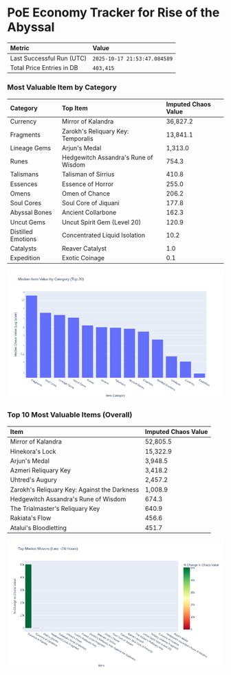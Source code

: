 # PoE Economy Tracker for Rise of the Abyssal

<!-- START_MAINTENANCE -->
| Metric | Value |
|:---|:---|
| Last Successful Run (UTC) | `2025-10-17 21:53:47.084589` |
| Total Price Entries in DB | `403,415` |

<!-- END_MAINTENANCE -->

<!-- START_DATAFRAME_DEBUG -->
<!-- END_DATAFRAME_DEBUG -->

<!-- START_CATEGORY_ANALYSIS -->
### Most Valuable Item by Category
| Category | Top Item | Imputed Chaos Value |
| :--- | :--- | :--- |
| Currency | Mirror of Kalandra | 36,827.2 |
| Fragments | Zarokh's Reliquary Key: Temporalis | 13,841.1 |
| Lineage Gems | Arjun's Medal | 1,313.0 |
| Runes | Hedgewitch Assandra's Rune of Wisdom | 754.3 |
| Talismans | Talisman of Sirrius | 410.8 |
| Essences | Essence of Horror | 255.0 |
| Omens | Omen of Chance | 206.2 |
| Soul Cores | Soul Core of Jiquani | 177.8 |
| Abyssal Bones | Ancient Collarbone | 162.3 |
| Uncut Gems | Uncut Spirit Gem (Level 20) | 120.9 |
| Distilled Emotions | Concentrated Liquid Isolation | 10.2 |
| Catalysts | Reaver Catalyst | 1.0 |
| Expedition | Exotic Coinage | 0.1 |


![Category Analysis Chart](charts/category_analysis.png)
<!-- END_ANALYSIS -->

<!-- START_ANALYSIS -->
### Top 10 Most Valuable Items (Overall)
| Item | Imputed Chaos Value |
| :--- | :--- |
| Mirror of Kalandra | 52,805.5 |
| Hinekora's Lock | 15,322.9 |
| Arjun's Medal | 3,948.5 |
| Azmeri Reliquary Key | 3,418.2 |
| Uhtred's Augury | 2,457.2 |
| Zarokh's Reliquary Key: Against the Darkness | 1,008.9 |
| Hedgewitch Assandra's Rune of Wisdom | 674.3 |
| The Trialmaster's Reliquary Key | 640.9 |
| Rakiata's Flow | 456.6 |
| Atalui's Bloodletting | 451.7 |


![Market Movers Chart](charts/market_movers.png)
<!-- END_ANALYSIS -->
